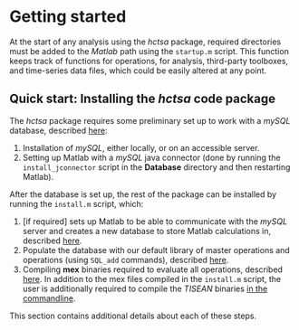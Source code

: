 # Getting started

At the start of any analysis using the *hctsa* package, required directories must be added to the *Matlab* path using the `startup.m` script.
This function keeps track of functions for operations, for analysis, third-party toolboxes, and time-series data files, which could be easily altered at any point.

## Quick start: Installing the *hctsa* code package

The *hctsa* package requires some preliminary set up to work with a *mySQL* database, described [here](mysql_database.md):

1. Installation of *mySQL*, either locally, or on an accessible server.
2. Setting up Matlab with a *mySQL* java connector (done by running the `install_jconnector` script in the **Database** directory and then restarting Matlab).

After the database is set up, the rest of the package can be installed by running the `install.m` script, which:

1. [if required] sets up Matlab to be able to communicate with the *mySQL* server and creates a new database to store Matlab calculations in, described [here](mysql_database.md).
2. Populate the database with our default library of master operations and operations (using `SQL_add` commands), described [here](populating.md).
3. Compiling **mex** binaries required to evaluate all operations, described [here](compiling_binaries.md). In addition to the mex files compiled in the `install.m` script, the user is additionally required to compile the *TISEAN* binaries [in the commandline](compiling_binaries.md).

This section contains additional details about each of these steps.

<!--1. Sets up a *mySQL* server and database, populates the database with our standard library of functions and operations, and then compiles all of the mex functions required by Matlab to run all of the operations.-->

<!--## Setting up-->
<!--{#sec:SettingUp}-->

<!--This section describes initial tasks that one must perform once, to set up the *mySQL* database and its interface with Matlab.-->


<!--### Setting the path-->
<!-- {#sec:settingPath} -->